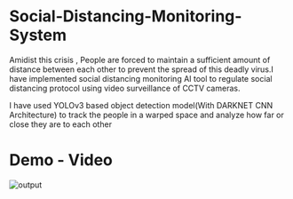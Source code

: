 





# Social-Distancing-Monitoring-System
Amidist this crisis , People are forced to maintain a sufficient amount of distance between each other to prevent the spread of this deadly virus.I have implemented social distancing monitoring AI tool to regulate social distancing protocol using video surveillance of CCTV cameras.


I have used YOLOv3  based object detection model(With DARKNET CNN Architecture)  to track the people in a warped space and analyze how far or close they are to each other 

# Demo - Video
![output](https://user-images.githubusercontent.com/53111813/104739223-7c64d700-576c-11eb-9b61-0728761ec2d8.gif)
